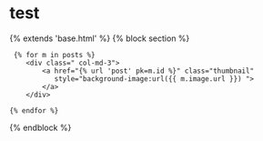 # test
{% extends 'base.html' %}
{% block section %}

     {% for m in posts %}
        <div class=" col-md-3">
            <a href="{% url 'post' pk=m.id %}" class="thumbnail"
               style="background-image:url({{ m.image.url }}) ">
            </a>
        </div>
    
    {% endfor %}
{% endblock %}
